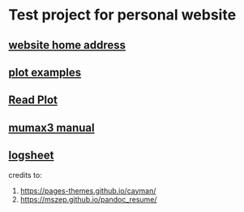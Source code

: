 # Test project for personal website
## [website home address](https://haoleih.github.io/HaoleiHui/)
## [plot examples](https://haoleih.github.io/HaoleiHui/plot_example.html)
## [Read Plot](https://haoleih.github.io/HaoleiHui/readplot/read_plot.html)
## [mumax3 manual](https://haoleih.github.io/HaoleiHui/manual/mumax3.html)
## [logsheet](https://haoleih.github.io/HaoleiHui/manual/SputterLogSheet.html)

credits to:
1.  https://pages-themes.github.io/cayman/
2.  https://mszep.github.io/pandoc_resume/
